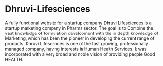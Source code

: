 # Dhruvi-Lifesciences
A fully functional website for a startup company
Dhruvi Lifesciences is a startup marketing company in Pharma sector.
The goal is to Combine the vast knowledge of formulation development with the in depth knowledge of Marketing,
which has been the pioneer in developing the current range of products.
Dhruvi Lifescences is one of the fast growing, professionally managed company, having interests in Human Health Services.
It was incorporated with a very broad and noble vision of providing people Good HEALTH.
